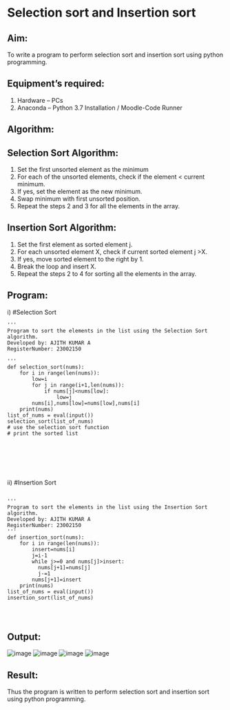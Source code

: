 # Selection sort and Insertion sort
## Aim:
To write a program to perform selection sort and insertion sort using python programming.
## Equipment’s required:
1.	Hardware – PCs
2.	Anaconda – Python 3.7 Installation / Moodle-Code Runner
## Algorithm:
## Selection Sort Algorithm:
1.	Set the first unsorted element as the minimum
2.	For each of the unsorted elements, check if the element < current minimum.
3.	If yes, set the element as the new minimum.
4.	Swap minimum with first unsorted position.
5.	Repeat the steps 2 and 3 for all the elements in the array.
## Insertion Sort Algorithm:
1.	Set the first element as sorted element j.
2.	For each unsorted element X, check if current sorted element j >X.
3.	If yes, move sorted element to the right by 1.
4.	Break the loop and insert X.
5.	Repeat the steps 2 to 4 for sorting all the elements in the array.
## Program:
i)	#Selection Sort
```
''' 
Program to sort the elements in the list using the Selection Sort algorithm.
Developed by: AJITH KUMAR A
RegisterNumber: 23002150

'''
def selection_sort(nums):
    for i in range(len(nums)):
        low=i
        for j in range(i+1,len(nums)):
            if nums[j]<nums[low]:
                low=j
        nums[i],nums[low]=nums[low],nums[i] 
    print(nums)    
list_of_nums = eval(input())
selection_sort(list_of_nums)
# use the selection sort function
# print the sorted list







```
ii)	#Insertion Sort
```

''' 
Program to sort the elements in the list using the Insertion Sort algorithm.
Developed by: AJITH KUMAR A
RegisterNumber: 23002150
'''
def insertion_sort(nums):
    for i in range(len(nums)):
        insert=nums[i]
        j=i-1
        while j>=0 and nums[j]>insert:
          nums[j+1]=nums[j]
          j-=1
        nums[j+1]=insert
    print(nums)    
list_of_nums = eval(input())
insertion_sort(list_of_nums)




```

## Output:
![image](https://github.com/Ajith1413/Sorting-Algorithm/assets/139842524/ae000fe6-ce58-444b-b833-5e5069f3d63e)
![image](https://github.com/Ajith1413/Sorting-Algorithm/assets/139842524/2d9a7173-42b7-4de3-a898-95a39008a262)
![image](https://github.com/Ajith1413/Sorting-Algorithm/assets/139842524/af326265-1aa2-47e7-8f27-4762317739c8)
![image](https://github.com/Ajith1413/Sorting-Algorithm/assets/139842524/9f1f36b4-17fe-4653-92c6-15efaab7ae6f)



## Result:
Thus the program is written to perform selection sort and insertion sort using python programming.
